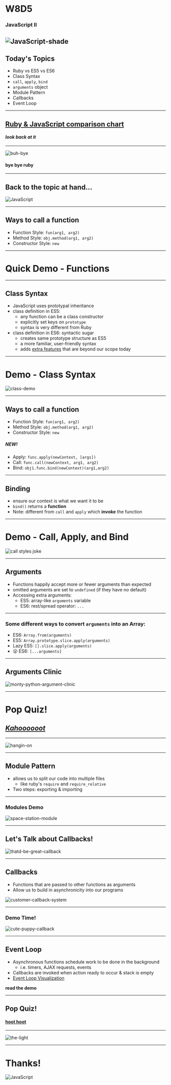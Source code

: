 # W8D5

### JavaScript II

![JavaScript-shade](https://i.redd.it/h7nt4keyd7oy.jpg)
---

## Today's Topics

+ Ruby vs ES5 vs ES6
+ Class Syntax
+ `call`, `apply`, `bind`
+ `arguments` object
+ Module Pattern
+ Callbacks
+ Event Loop

---


## [Ruby & JavaScript comparison chart](https://appacademy.github.io/curriculum/language_comparison/index.html)
#### _look back at it_

---

![buh-bye](https://media.giphy.com/media/UQaRUOLveyjNC/giphy.gif)
#### bye bye ruby


---

## Back to the topic at hand...

![JavaScript](https://i.ytimg.com/vi/sZDjqTnfiGA/maxresdefault.jpg)

---

## Ways to call a function

* Function Style: `fun(arg1, arg2)`
* Method Style: `obj.method(arg1, arg2)`
* Constructor Style: `new`

---
# Quick Demo - Functions
---

## Class Syntax

* JavaScript uses prototypal inheritance
* class definition in ES5:
  * any function can be a class constructor
  * explicitly set keys on `prototype`
  * syntax is very different from Ruby
* class definition in ES6: syntactic sugar
  * creates same prototype structure as ES5
  * a more familiar, user-friendly syntax
  * adds [extra features](https://developer.mozilla.org/en-US/docs/Web/JavaScript/Reference/Classes) that are beyond our scope today

---

# Demo - Class Syntax

![class-demo](http://wwonline.net/wp-content/uploads/2015/04/Mobile-Technology-In-The-Classroom.png)


---

## Ways to call a function

* Function Style: `fun(arg1, arg2)`
* Method Style: `obj.method(arg1, arg2)`
* Constructor Style: `new`
##### NEW!
* Apply: `func.apply(newContext, [args])`
* Call: `func.call(newContext, arg1, arg2)`
* Bind: `obj1.func.bind(newContext)(arg1,arg2)`

---
## Binding

* ensure our context is what we want it to be
* `bind()` returns a **function**
* Note: different from `call` and `apply` which **invoke** the function

---
# Demo - Call, Apply, and Bind
![call styles joke](https://66.media.tumblr.com/bd889e9ab3bb01c2c465f22aff49c9fb/tumblr_mpnqbjIxwk1sqlkr5o1_1280.jpg)


---

## Arguments

* Functions happily accept more or fewer arguments than expected
* omitted arguments are set to `undefined` (if they have no default)
* Accessing extra arguments:
  * ES5: array-like `arguments` variable
  * ES6: rest/spread operator: `...`

---

### Some different ways to convert `arguments` into an Array:

+ ES6: `Array.from(arguments)`
+ ES5: `Array.prototype.slice.apply(arguments)`
+ Lazy ES5: `[].slice.apply(arguments)`
+ 😮 ES6: `[...arguments]`

---

## Arguments Clinic

![monty-python-argument-clinic](https://multimedia-english.com/recursos/contenidos/5b332af4cb618cc94c765a42085f1422.jpg)


---

# Pop Quiz!
## [*Kahoooooot*](https://create.kahoot.it/details/w5d5-callbacks-quiz-1/580fb3b6-2570-44d1-8ea5-79f791b68bfb)

---

![hangin-on](https://media.giphy.com/media/eBCnpuRGBhQGY/giphy.gif)

---

## Module Pattern

* allows us to split our code into multiple files
  * like ruby's `require` and `require_relative`
* Two steps: exporting & importing

---

### Modules Demo

![space-station-module](http://www.21stcentech.com/wp-content/uploads/2013/11/Zarya-module.jpg)

---

## Let's Talk about Callbacks!

![thatd-be-great-callback](https://media.makeameme.org/created/if-you-could-phpoic.jpg)

---

## Callbacks

* Functions that are passed to other functions as arguments
* Allow us to build in asynchronicity into our programs

![customer-callback-system](https://www.infosearchbpo.com/bpo-news/wp-content/uploads/call-back-system.jpeg)

---

### Demo Time!

![cute-puppy-callback](https://memegenerator.net/img/instances/58926517/just-waiting-for-you-to-call-me-back.jpg)


---

## Event Loop

* Asynchronous functions schedule work to be done in the background
  * i.e. timers, AJAX requests, events
* Callbacks are invoked when action ready to occur & stack is empty
* [Event Loop Visualization](http://latentflip.com/loupe)


**read the demo**

---

## Pop Quiz!

#### [hoot hoot](https://create.kahoot.it/details/w5d5-callbacks-quiz-2/aae9c829-64e6-4e43-a68f-efd8ef52167c)

---

![the-light](https://media.giphy.com/media/xlGYf1RUbYYes/giphy.gif)

---

# Thanks!

![JavaScript](https://stackify.com/wp-content/uploads/2017/08/Javascript-vs-Typescript-793x397.jpg)
